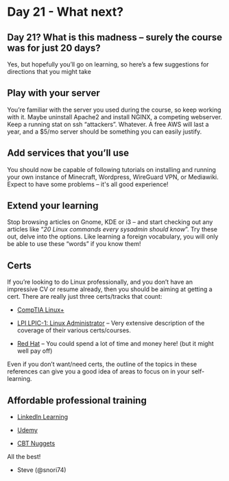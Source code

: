 # Day 21 - What next? 

## Day 21? What is this madness – surely the course was for just 20 days?

Yes, but hopefully you’ll go on learning, so here’s a few suggestions for directions that you might take

## Play with your server

You’re familiar with the server you used during the course, so keep working with it. Maybe uninstall Apache2 and install NGINX, a competing webserver. Keep a running stat on ssh “attackers”. Whatever. A free AWS will last a year, and a $5/mo server should be something you can easily justify.

## Add services that you’ll use

You should now be capable of following tutorials on installing and running your own instance of Minecraft, Wordpress, WireGuard VPN, or Mediawiki. Expect to have some problems – it's all good experience!

## Extend your learning

Stop browsing articles on Gnome, KDE or i3 – and start checking out any articles like “*20 Linux commands every sysadmin should know*”. Try these out, delve into the options. Like learning a foreign vocabulary, you will only be able to use these “words” if you know them!

## Certs

If you’re looking to do Linux professionally, and you don’t have an impressive CV or resume already, then you should be aiming at getting a cert. There are really just three certs/tracks that count:

* [CompTIA Linux+](https://www.comptia.org/certifications/linux)

* [LPI LPIC-1: Linux Administrator](https://wiki.lpi.org/wiki/Main_Page) – Very extensive description of the coverage of their various certs/courses.

* [Red Hat](https://www.redhat.com/en/services/all-certifications-exams) – You could spend a lot of time and money here! (but it might well pay off)

Even if you don’t want/need certs, the outline of the topics in these references can give you a good idea of areas to focus on in your self-learning.

## Affordable professional training

* [LinkedIn Learning](https://www.linkedin.com/learning/search?keywords=linux)
* [Udemy](https://www.udemy.com/topic/linux/)

* [CBT Nuggets](https://www.cbtnuggets.com/it-training/linux-found-cert-sys-admin)

All the best!

 - Steve (@snori74)
